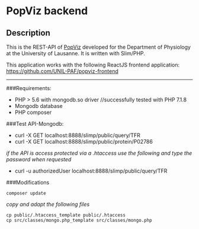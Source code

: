# PopViz backend

## Description

This is the REST-API of [PopViz](https://popviz.vital-it.ch/) developed for the Department of Physiology at the University of Lausanne.
It is written with Slim/PHP.

This application works with the following ReactJS frontend application:  
https://github.com/UNIL-PAF/popviz-frontend

----

###Requirements:

* PHP > 5.6 with mongodb.so driver //successfully tested with PHP 7.1.8
* Mongodb database
* PHP composer


###Test API-Mongodb:

* curl -X GET localhost:8888/slimp/public/query/TFR
* curl -X GET localhost:8888/slimp/public/protein/P02786

_if the API is access protected via a .htaccess use the following and type the password when requested_  
* curl -u authorizedUser localhost:8888/slimp/public/query/TFR


###Modifications
```
composer update
```
_copy and adapt the following files_

```
cp public/.htaccess_template public/.htaccess
cp src/classes/mongo.php_template src/classes/mongo.php
```
